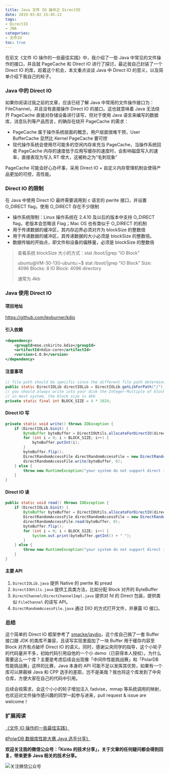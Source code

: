 ```yaml
---
title: Java 文件 IO 操作之 DirectIO
date: 2019-03-02 15:45:13
tags:
- DirectIO
- JNA
categories:
- 文件IO
toc: true
---
```


在前文《文件 IO 操作的一些最佳实践》中，我介绍了一些 Java 中常见的文件操作的接口，并且就 PageCache 和 DIrect IO 进行了探讨，最近我自己封装了一个 Direct IO 的库，趁着这个机会，本文重点谈谈 Java 中 Direct IO 的意义，以及简单介绍下我自己的轮子。

<!-- more -->

### Java 中的 Direct IO

如果你阅读过我之前的文章，应该已经了解 Java 中常用的文件操作接口为：FileChannel，并且没有直接操作 Direct IO 的接口。这也就意味着 Java 无法绕开 PageCache 直接对存储设备进行读写，但对于使用 Java 语言来编写的数据库，消息队列等产品而言，的确存在绕开 PageCache 的需求：

- PageCache 属于操作系统层面的概念，用户层面很难干预，User BufferCache 显然比 Kernel PageCache 要可控
- 现代操作系统会使用尽可能多的空闲内存来充当 PageCache，当操作系统回收 PageCache 内存的速度低于应用写缓存的速度时，会影响磁盘写入的速率，直接表现为写入 RT 增大，这被称之为“毛刺现象”

PageCache 可能会好心办坏事，采用 Direct IO + 自定义内存管理机制会使得产品更加的可控，高性能。

### Direct IO 的限制

在 Java 中使用 Direct IO 最终需要调用到 c 语言的 pwrite 接口，并设置 O_DIRECT flag，使用 O_DIRECT 存在不少限制

- 操作系统限制：Linux 操作系统在 2.4.10 及以后的版本中支持 O_DIRECT flag，老版本会忽略该 Flag；Mac OS 也有类似于 O_DIRECT 的机制
- 用于传递数据的缓冲区，其内存边界必须对齐为 blockSize 的整数倍
- 用于传递数据的缓冲区，其传递数据的大小必须是 blockSize 的整数倍。
- 数据传输的开始点，即文件和设备的偏移量，必须是 blockSize 的整数倍

> 查看系统 blockSize 大小的方式：stat /boot/|grep "IO Block"
>
> ubuntu@VM-30-130-ubuntu:~$ stat /boot/|grep "IO Block"
>   Size: 4096            Blocks: 8          IO Block: 4096   directory
>
> 通常为 4kb

### Java 使用 Direct IO

#### 项目地址

https://github.com/lexburner/kdio

#### 引入依赖

```xml
<dependency>
    <groupId>moe.cnkirito.kdio</groupId>
    <artifactId>kdio-core</artifactId>
    <version>1.0.0</version>
</dependency>
```

#### 注意事项

```java
// file path should be specific since the different file path determine whether your system support direct io
public static DirectIOLib directIOLib = DirectIOLib.getLibForPath("/");
// you should always write into your disk the Integer-Multiple of block size through direct io.
// in most system, the block size is 4kb
private static final int BLOCK_SIZE = 4 * 1024;
```

#### Direct IO 写

```java
private static void write() throws IOException {
    if (DirectIOLib.binit) {
        ByteBuffer byteBuffer = DirectIOUtils.allocateForDirectIO(directIOLib, 4 * BLOCK_SIZE);
        for (int i = 0; i < BLOCK_SIZE; i++) {
            byteBuffer.putInt(i);
        }
        byteBuffer.flip();
        DirectRandomAccessFile directRandomAccessFile = new DirectRandomAccessFile(new File("./database.data"), "rw");
        directRandomAccessFile.write(byteBuffer, 0);
    } else {
        throw new RuntimeException("your system do not support direct io");
    }
}
```

#### Direct IO 读

```java
public static void read() throws IOException {
    if (DirectIOLib.binit) {
        ByteBuffer byteBuffer = DirectIOUtils.allocateForDirectIO(directIOLib, 4 * BLOCK_SIZE);
        DirectRandomAccessFile directRandomAccessFile = new DirectRandomAccessFile(new File("./database.data"), "rw");
        directRandomAccessFile.read(byteBuffer, 0);
        byteBuffer.flip();
        for (int i = 0; i < BLOCK_SIZE; i++) {
            System.out.print(byteBuffer.getInt() + " ");
        }
    } else {
        throw new RuntimeException("your system do not support direct io");
    }
}
```

#### 主要 API

1. `DirectIOLib.java` 提供 Native 的 pwrite 和 pread
2. `DirectIOUtils.java` 提供工具类方法，比如分配 Block 对齐的 ByteBuffer
3. `DirectChannel/DirectChannelImpl.java` 提供对 fd 的 Direct 包装，提供类似 `FileChannel` 的读写 API。
4. `DirectRandomAccessFile.java` 通过 DIO 的方式打开文件，并暴露 IO 接口。

### 总结

这个简单的 Direct IO 框架参考了 [smacke/jaydio](https://github.com/smacke/jaydio)，这个库自己搞了一套 Buffer 接口跟 JDK 的类库不兼容，且读写实现里面加了一块 Buffer 用于缓存内容至 Block 对齐有点破坏 Direct IO 的语义。同时，感谢尘央同学的指导，这个小轮子的代码量并不多，初始代码引用自他的一个小 demo（已获得本人授权）。为什么需要这么一个库？主要是考虑后续会出现像「中间件性能挑战赛」和「PolarDB 性能挑战赛」这样的比赛，Java 本身的 API 可能不足以发挥其优势，如果有一个库可以屏蔽掉 Java 和 CPP 选手的差距，岂不是美哉？我也将这个库发到了中央仓库，方便大家在自己的代码中引用。

后续会视需求，会这个小小的轮子增加注入 fadvise，mmap 等系统调用的映射，也欢迎对文件操作感兴趣的同学一起参与进来，pull request & issue are welcome！

### 扩展阅读

[《文件 IO 操作的一些最佳实践》](https://www.cnkirito.moe/file-io-best-practise/)

[《PolarDB 数据库性能大赛 Java 选手分享》](https://www.cnkirito.moe/polardb-race/)



**欢迎关注我的微信公众号：「Kirito 的技术分享」，关于文章的任何疑问都会得到回复，带来更多 Java 相关的技术分享。**

![关注微信公众号](https://kirito.iocoder.cn/qrcode_for_gh_c06057be7960_258%20%281%29.jpg)

